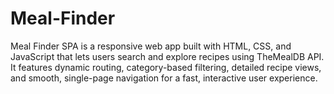 # Meal-Finder
Meal Finder SPA is a responsive web app built with HTML, CSS, and JavaScript that lets users search and explore recipes using TheMealDB API. It features dynamic routing, category-based filtering, detailed recipe views, and smooth, single-page navigation for a fast, interactive user experience.
